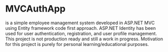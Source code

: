 # MVCAuthApp
is a simple employee management system developed in ASP.NET MVC using Entity framework code first approach. 
ASP.NET Identity has been used for user authentication, registration, and user profile management.
This project is not production ready and still a work in progress. Motivation for this project is purely for personal learning/educational purposes.
